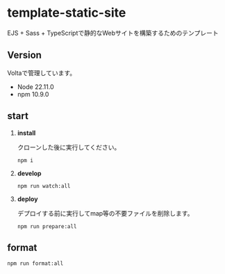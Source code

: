# template-static-site
EJS + Sass + TypeScriptで静的なWebサイトを構築するためのテンプレート 

## Version
Voltaで管理しています。
- Node 22.11.0
- npm 10.9.0

## start
1.  **install**  

    クローンした後に実行してください。

    ```
    npm i
    ```

2.  **develop**

    ```
    npm run watch:all
    ```

3.  **deploy**

    デプロイする前に実行してmap等の不要ファイルを削除します。

    ```
    npm run prepare:all
    ```

## format
```
npm run format:all
```
